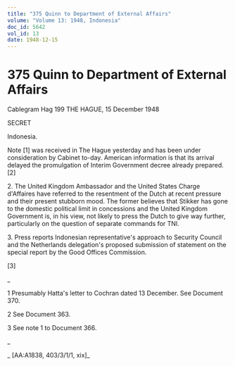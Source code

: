 ```yaml
---
title: "375 Quinn to Department of External Affairs"
volume: "Volume 13: 1948, Indonesia"
doc_id: 5642
vol_id: 13
date: 1948-12-15
---
```


# 375 Quinn to Department of External Affairs

Cablegram Hag 199 THE HAGUE, 15 December 1948

SECRET

Indonesia.

Note [1] was received in The Hague yesterday and has been under consideration by Cabinet to-day. American information is that its arrival delayed the promulgation of Interim Government decree already prepared. [2]

2\. The United Kingdom Ambassador and the United States Charge d'Affaires have referred to the resentment of the Dutch at recent pressure and their present stubborn mood. The former believes that Stikker has gone to the domestic political limit in concessions and the United Kingdom Government is, in his view, not likely to press the Dutch to give way further, particularly on the question of separate commands for TNI.

3\. Press reports Indonesian representative's approach to Security Council and the Netherlands delegation's proposed submission of statement on the special report by the Good Offices Commission.

[3]

_

1 Presumably Hatta's letter to Cochran dated 13 December. See Document 370.

2 See Document 363.

3 See note 1 to Document 366.

_

_ [AA:A1838, 403/3/1/1, xix]_
